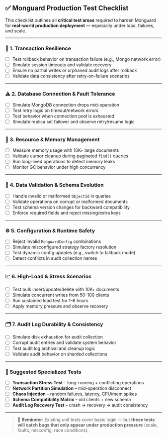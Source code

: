 ## ✅ **Monguard Production Test Checklist**

This checklist outlines all **critical test areas** required to harden Monguard for **real-world production deployment** — especially under load, failures, and scale.

---

### 🚨 1. Transaction Resilience

* [ ] Test rollback behavior on transaction failure (e.g., Mongo network error)
* [ ] Simulate session timeouts and validate recovery
* [ ] Ensure no partial writes or orphaned audit logs after rollback
* [ ] Validate data consistency after retry-on-failure scenarios

---

### ⚠️ 2. Database Connection & Fault Tolerance

* [ ] Simulate MongoDB connection drops mid-operation
* [ ] Test retry logic on timeout/network errors
* [ ] Test behavior when connection pool is exhausted
* [ ] Simulate replica set failover and observe retry/resume logic

---

### 🔁 3. Resource & Memory Management

* [ ] Measure memory usage with 10K+ large documents
* [ ] Validate cursor cleanup during paginated `find()` queries
* [ ] Run long-lived operations to detect memory leaks
* [ ] Monitor GC behavior under high concurrency

---

### 🧬 4. Data Validation & Schema Evolution

* [ ] Handle invalid or malformed `ObjectId` in queries
* [ ] Validate operations on corrupt or malformed documents
* [ ] Test schema version changes for backward compatibility
* [ ] Enforce required fields and reject missing/extra keys

---

### ⚙️ 5. Configuration & Runtime Safety

* [ ] Reject invalid `MonguardConfig` combinations
* [ ] Simulate misconfigured strategy factory resolution
* [ ] Test dynamic config updates (e.g., switch to fallback mode)
* [ ] Detect conflicts in audit collection names

---

### 📈 6. High-Load & Stress Scenarios

* [ ] Test bulk insert/update/delete with 10K+ documents
* [ ] Simulate concurrent writes from 50–100 clients
* [ ] Run sustained load test for 1–6 hours
* [ ] Apply memory pressure and observe recovery

---

### 🗂️ 7. Audit Log Durability & Consistency

* [ ] Simulate disk exhaustion for audit collection
* [ ] Corrupt audit entries and validate system behavior
* [ ] Test audit log archival and cleanup logic
* [ ] Validate audit behavior on sharded collections

---

### 🧪 Suggested Specialized Tests

* [ ] **Transaction Stress Test** – long-running + conflicting operations
* [ ] **Network Partition Simulation** – mid-operation disconnect
* [ ] **Chaos Injection** – random failures, latency, CPU/mem spikes
* [ ] **Schema Compatibility Matrix** – old clients + new schema
* [ ] **Audit Log Recovery Test** – crash → recovery → audit consistency

---

> 🧠 **Reminder**: Existing unit tests cover basic logic — but **these tests will catch bugs that only appear under production pressure** (scale, faults, misconfig, race conditions).

